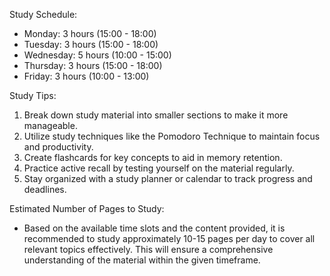 Study Schedule:
- Monday: 3 hours (15:00 - 18:00)
- Tuesday: 3 hours (15:00 - 18:00)
- Wednesday: 5 hours (10:00 - 15:00)
- Thursday: 3 hours (15:00 - 18:00)
- Friday: 3 hours (10:00 - 13:00)

Study Tips:
1. Break down study material into smaller sections to make it more manageable.
2. Utilize study techniques like the Pomodoro Technique to maintain focus and productivity.
3. Create flashcards for key concepts to aid in memory retention.
4. Practice active recall by testing yourself on the material regularly.
5. Stay organized with a study planner or calendar to track progress and deadlines.

Estimated Number of Pages to Study:
- Based on the available time slots and the content provided, it is recommended to study approximately 10-15 pages per day to cover all relevant topics effectively. This will ensure a comprehensive understanding of the material within the given timeframe.